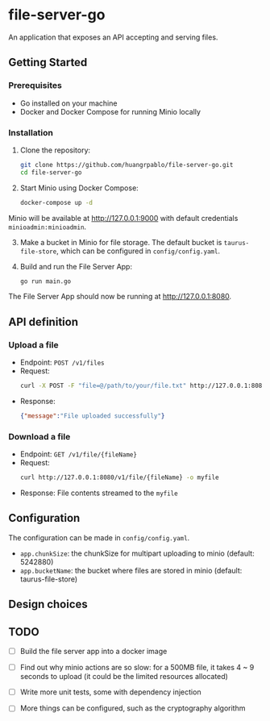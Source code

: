 # file-server-go
An application that exposes an API accepting and serving files.

## Getting Started

### Prerequisites

- Go installed on your machine
- Docker and Docker Compose for running Minio locally

### Installation

1. Clone the repository:

   ```bash
   git clone https://github.com/huangrpablo/file-server-go.git
   cd file-server-go
   
2. Start Minio using Docker Compose:

    ```bash
   docker-compose up -d

Minio will be available at http://127.0.0.1:9000 with default credentials `minioadmin:minioadmin`.

3. Make a bucket in Minio for file storage. The default bucket is `taurus-file-store`, which can be configured in `config/config.yaml`.

4. Build and run the File Server App:

    ```bash
   go run main.go

The File Server App should now be running at http://127.0.0.1:8080.

## API definition

### Upload a file

* Endpoint: `POST /v1/files`
* Request:
    ```bash
    curl -X POST -F "file=@/path/to/your/file.txt" http://127.0.0.1:8080/v1/files

* Response:
    ```json
    {"message":"File uploaded successfully"}
  
### Download a file

* Endpoint: `GET /v1/file/{fileName}`
* Request:
    ```bash
    curl http://127.0.0.1:8080/v1/file/{fileName} -o myfile
* Response:
  File contents streamed to the `myfile`

## Configuration
The configuration can be made in `config/config.yaml`.

* `app.chunkSize`: the chunkSize for multipart uploading to minio (default: 5242880)
* `app.bucketName`: the bucket where files are stored in minio (default: taurus-file-store)

## Design choices


## TODO
- [ ] Build the file server app into a docker image
- [ ] Find out why minio actions are so slow: for a 500MB file, it takes 4 ~ 9 seconds to upload (it could be the limited resources allocated)
- [ ] Write more unit tests, some with dependency injection
- [ ] More things can be configured, such as the cryptography algorithm

